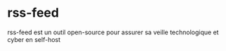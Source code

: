 # rss-feed
rss-feed est un outil open-source pour assurer sa veille technologique et cyber en self-host
